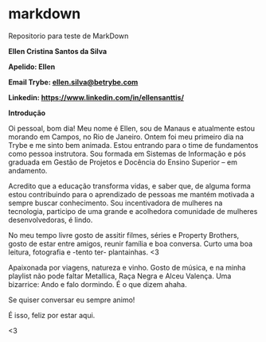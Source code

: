 # markdown
Repositorio para teste de MarkDown

**Ellen Cristina Santos da Silva**

**Apelido: Ellen**

**Email Trybe: ellen.silva@betrybe.com**

**Linkedin: https://www.linkedin.com/in/ellensanttis/**

**Introdução**

Oi pessoal, bom dia!
Meu nome é Ellen, sou de Manaus e atualmente estou morando em Campos, no Rio de Janeiro. Ontem foi meu primeiro dia na Trybe e me sinto bem animada.
Estou entrando para o time de fundamentos como pessoa instrutora. Sou formada em Sistemas de Informação e pós graduada em Gestão de Projetos e Docência do Ensino Superior – em andamento.
<p>Acredito que a educação transforma vidas, e saber que, de alguma forma estou contribuindo para o aprendizado de pessoas me mantém motivada a sempre buscar conhecimento.
Sou incentivadora de mulheres na tecnologia, participo de uma grande e acolhedora comunidade de mulheres desenvolvedoras, é lindo.
<p>No meu tempo livre gosto de assitir filmes, séries e Property Brothers, gosto de estar entre amigos, reunir família e boa conversa. Curto uma boa leitura, fotografia e -tento ter- plantainhas. <3
<p>Apaixonada por viagens, natureza e vinho. Gosto de música, e na minha playlist não pode faltar Metallica, Raça Negra e Alceu Valença.
Uma bizarrice: Ando e falo dormindo. É o que dizem ahaha.
<p>Se quiser conversar eu sempre animo!
<p>É isso, feliz por estar aqui.
  
  <3

    
